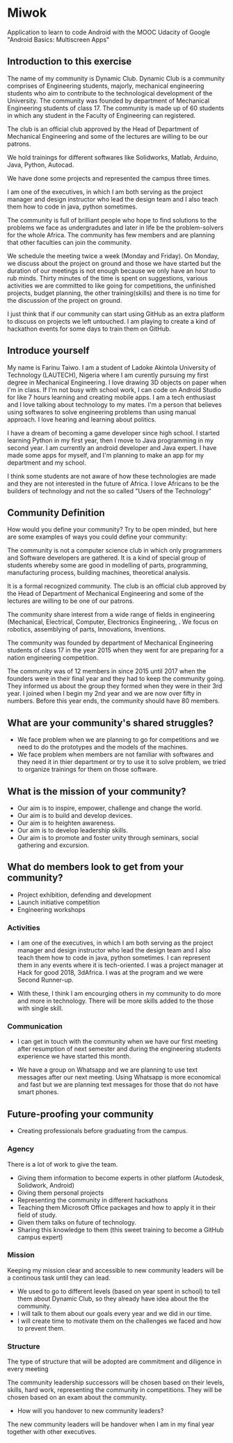 # Miwok
Application to learn to code Android with the MOOC Udacity of Google "Android Basics: Multiscreen Apps"


## Introduction to this exercise

The name of my community is Dynamic Club. Dynamic Club is a community comprises of Engineering students, majorly, mechanical engineering students who aim to contribute to the technological development of the University.
The community was founded by department of Mechanical Engineering students of class 17. The community is made up of 60 students in which any student in the Faculty of Engineering can registered.

The club is an official club approved by the Head of Department of Mechanical Engineering and some of the lectures are willing to be our patrons.

We hold trainings for different softwares like Solidworks, Matlab, Arduino, Java, Python, Autocad. 

We have done some projects and represented the campus three times.

I am one of the executives, in which I am both serving as the project manager and design instructor who lead the design team and I also teach them how to code in java, python sometimes.

The community is full of brilliant people who hope to find solutions to the problems we face as undergradutes and later in life be the problem-solvers for the whole Africa. The community has few members and are planning that other faculties can join the community.

We schedule the meeting twice a week (Monday and Friday). On Monday, we discuss about the project on ground and those we have started but the duration of our meetings is not enough because we only have an hour to rub minds. Thirty minutes of the time is spent on suggestions, various activities we are committed to like going for competitions, the unfinished projects, budget planning, the other training(skills) and there is no time for the discussion of the project on ground.

I just think that if our community can start using GitHub as an extra platform to discuss on projects we left untouched. I am playing to create a kind of hackathon events for some days to train them on GitHub. 


## Introduce yourself

My name is Farinu Taiwo. I am a student of Ladoke Akintola University of Technology (LAUTECH), Nigeria where I am curently pursuing my first degree in Mechanical Engineering. 
I love drawing 3D objects on paper when I'm in class. If I'm not busy with school work, I can code on Android Studio for like 7 hours learning and creating mobile apps. I am a tech enthusiast and I love talking about technology to my mates. I'm a person that believes using softwares to solve engineering problems than using manual approach. I love hearing and learning about politics.

I have a dream of becoming a game developer since high school. I started learning Python in my first year, then I move to Java programming in my second year. I am currently an android developer and Java expert. I have made some apps for myself, and I'm planning to make an app for my department and my school.

I think some students are not aware of how these technologies are made and they are not interested in the future of Africa. I love Africans to be the builders of technology and not the so called "Users of the Technology"


## Community Definition

How would you define your community? Try to be open minded, but here are some examples of ways you could define your community:

The community is not a computer science club in which only programmers and Software developers are gathered. It is a kind of special group of students whereby some are good in modelling of parts, programming, manufacturing process, building machines, theoretical analysis.

It is a formal recognized community. The club is an official club approved by the Head of Department of Mechanical Engineering and some of the lectures are willing to be one of our patrons.

The community share interest from a wide range of fields in engineering (Mechanical, Electrical, Computer, Electronics Engineering, . We focus on robotics, assemblying of parts, Innovations, Inventions.

The community was founded by department of Mechanical Engineering students of class 17 in the year 2015 when they went for are preparing for a nation engineering competition.

The community was of 12 members in since 2015 until 2017 when the founders were in their final year and they had to keep the community going. They informed us about the group they formed when they were in their 3rd year. I joined when I begin my 2nd year and we are now over fifty in numbers. Before this year ends, the community should have 80 members. 

## What are your community's shared struggles?

- We face problem when we are planning to go for competitions and we need to do the prototypes and the models of the machines. 
- We face problem when members are not familiar with softwares and they need it in thier department or try to use it to solve problem, we tried to organize trainings for them on those software.

## What is the mission of your community?

- Our aim is to inspire, empower, challenge and change the world.
- Our aim is to build and develop devices.
- Our aim is to heighten awareness.
- Our aim is to develop leadership skills.
- Our aim is to promote and foster unity through seminars, social gathering and excursion.


## What do members look to get from your community?

- Project exhibition, defending and development
- Launch initiative competition
- Engineering workshops


### Activities

- I am one of the executives, in which I am both serving as the project manager and design instructor who lead the design team and I also teach them how to code in java, python sometimes. I can represent them in any events where it is tech-oriented. I was a project manager at Hack for good 2018, 3dAfrica. I was at the program and we were Second Runner-up.

- With these, I think I am encourging others in my community to do more and more in technology. There will be more skills added to the those with single skill. 

### Communication

- I can get in touch with the community when we have our first meeting after resumption of next semester and during the engineering students experience we have started this month.

- We have a group on Whatsapp and we are planning to use text messages after our next meeting. Using Whatsapp is more economical and fast but we are planning text messages for those that do not have smart phones.

## Future-proofing your community

- Creating professionals before graduating from the campus.

### Agency

There is a lot of work to give the team.
- Giving them information to become experts in other platform (Autodesk, Solidwork, Android)
- Giving them personal projects
- Representing the community in different hackathons
- Teaching them Microsoft Office packages and how to apply it in their field of study.
- Given them talks on future of technology.
- Sharing this knowledge to them (this sweet training to become a GitHub campus expert)


### Mission

Keeping my mission clear and accessible to new community leaders will be a continous task until they can lead.

- We used to go to different levels (based on year spent in school) to tell them about Dynamic Club, so they already have idea about the the community.
- I will talk to them about our goals every year and we did in our time.
- I will create time to motivate them on the challenges we faced and how to prevent them.


### Structure

The type of structure that will be adopted are commitment and diligence in every meeting

The community leadership successors will be chosen based on their levels, skills, hard work, representing the community in competitions. They will be chosen based on an exam about the community.


- How will you handover to new community leaders?

The new community leaders will be handover when I am in my final year together with other executives.


